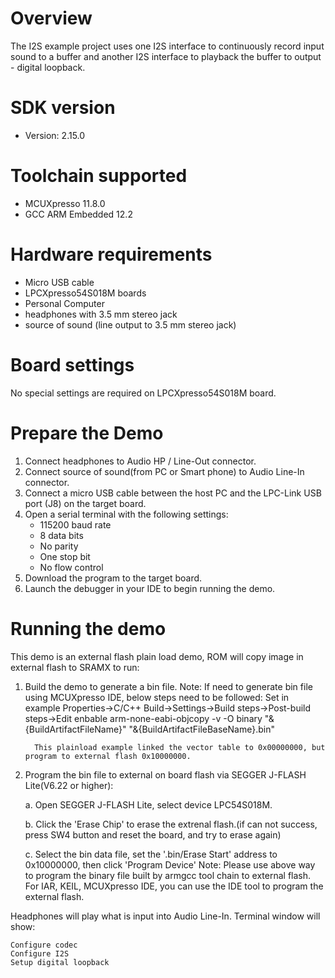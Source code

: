 Overview
========

The I2S example project uses one I2S interface to continuously record input sound to a buffer
and another I2S interface to playback the buffer to output - digital loopback.

SDK version
===========
- Version: 2.15.0

Toolchain supported
===================
- MCUXpresso  11.8.0
- GCC ARM Embedded  12.2

Hardware requirements
=====================
- Micro USB cable
- LPCXpresso54S018M boards
- Personal Computer
- headphones with 3.5 mm stereo jack
- source of sound (line output to 3.5 mm stereo jack)


Board settings
==============
No special settings are required on LPCXpresso54S018M board.

Prepare the Demo
================
1.  Connect headphones to Audio HP / Line-Out connector.
2.  Connect source of sound(from PC or Smart phone) to Audio Line-In connector.
3.  Connect a micro USB cable between the host PC and the LPC-Link USB port (J8) on the target board.
4.  Open a serial terminal with the following settings:
    - 115200 baud rate
    - 8 data bits
    - No parity
    - One stop bit
    - No flow control
5.  Download the program to the target board.
6.  Launch the debugger in your IDE to begin running the demo.

Running the demo
================
This demo is an external flash plain load demo, ROM will copy image in external flash to SRAMX to run:
1. Build the demo to generate a bin file.
   Note: If need to generate bin file using MCUXpresso IDE, below steps need to be followed:
         Set in example Properties->C/C++ Build->Settings->Build steps->Post-build steps->Edit
         enbable arm-none-eabi-objcopy -v -O binary "&{BuildArtifactFileName}" "&{BuildArtifactFileBaseName}.bin"

         This plainload example linked the vector table to 0x00000000, but program to external flash 0x10000000.

2. Program the bin file to external on board flash via SEGGER J-FLASH Lite(V6.22 or higher):

   a. Open SEGGER J-FLASH Lite, select device LPC54S018M.

   b. Click the 'Erase Chip' to erase the extrenal flash.(if can not success, press SW4 button and reset the board, and try to erase again)

   c. Select the bin data file, set the '.bin/Erase Start' address to 0x10000000, then click 'Program Device'
Note: Please use above way to program the binary file built by armgcc tool chain to external flash.
      For IAR, KEIL, MCUXpresso IDE, you can use the IDE tool to program the external flash.

Headphones will play what is input into Audio Line-In.
Terminal window will show:
~~~~~~~~~~~~~~~~~~~~~~~~~~~~~~~~~~~
Configure codec
Configure I2S
Setup digital loopback
~~~~~~~~~~~~~~~~~~~~~~~~~~~~~~~~~~~

